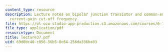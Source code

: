 ```yaml
---
content_type: resource
description: Lecture notes on bipolar junction transistor and common-emitter short-circuit
  current-gain cut-off frequency.
file: https://ol-ocw-studio-app-production.s3.amazonaws.com/courses/6-720j-integrated-microelectronic-devices-spring-2007/69d0bc40c05656b58c64256da336ba03_lecture37.pdf
file_type: application/pdf
resourcetype: Document
title: lecture37.pdf
uid: 69d0bc40-c056-56b5-8c64-256da336ba03
---
```


